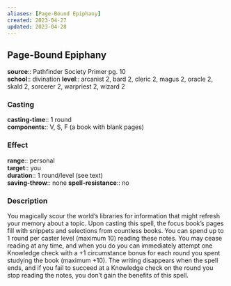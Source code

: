 ```yaml
---
aliases: [Page-Bound Epiphany]
created: 2023-04-27
updated: 2023-04-28
---
```


## Page-Bound Epiphany

**source**:: Pathfinder Society Primer pg. 10  
**school**:: divination
**level**:: arcanist 2, bard 2, cleric 2, magus 2, oracle 2, skald 2, sorcerer 2, warpriest 2, wizard 2

### Casting

**casting-time**:: 1 round  
**components**:: V, S, F (a book with blank pages)

### Effect

**range**:: personal  
**target**:: you  
**duration**:: 1 round/level (see text)  
**saving-throw**:: none
**spell-resistance**:: no

### Description

You magically scour the world’s libraries for information that might refresh your memory about a topic. Upon casting this spell, the focus book’s pages fill with snippets and selections from countless books. You can spend up to 1 round per caster level (maximum 10) reading these notes. You may cease reading at any time, and when you do you can immediately attempt one Knowledge check with a +1 circumstance bonus for each round you spent studying the book (maximum +10). The writing disappears when the spell ends, and if you fail to succeed at a Knowledge check on the round you stop reading the notes, you don’t gain the benefits of this spell.
